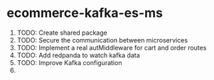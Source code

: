 # ecommerce-kafka-es-ms

1. TODO: Create shared package
2. TODO: Secure the communication between microservices
3. TODO: Implement a real autMiddleware for cart and order routes
4. TODO: Add redpanda to watch kafka data
5. TODO: Improve Kafka configuration
6. 